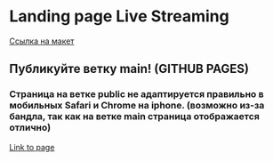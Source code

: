 # Landing page Live Streaming

[Ссылка на макет](https://www.figma.com/file/QqRjLgoPQ43mdfzHl66Ua3/live-streaming-(design))

## Публикуйте ветку main! (GITHUB PAGES)
### Страница на веткe public не адаптируется правильно в мобильных Safari и Chrome на iphone. (возможно из-за бандла, так как на ветке main страница отображается отлично)

[Link to page](https://dmitrykolotilshikov.github.io/langing_live_streaming/)
